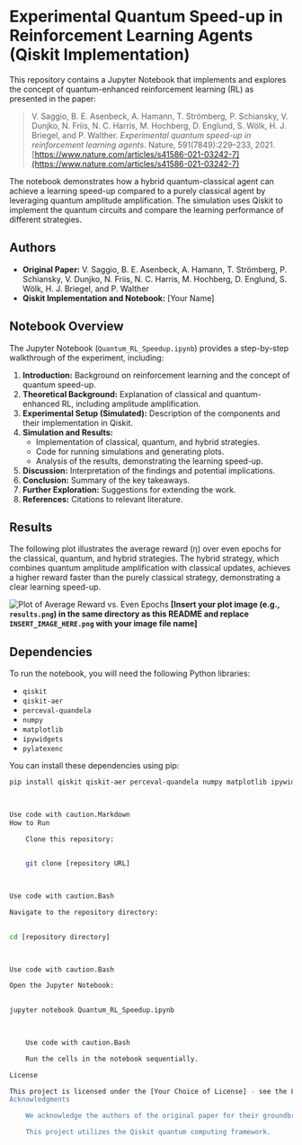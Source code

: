       
# Experimental Quantum Speed-up in Reinforcement Learning Agents (Qiskit Implementation)

This repository contains a Jupyter Notebook that implements and explores the concept of quantum-enhanced reinforcement learning (RL) as presented in the paper:

> V. Saggio, B. E. Asenbeck, A. Hamann, T. Strömberg, P. Schiansky, V. Dunjko, N. Friis, N. C. Harris, M. Hochberg, D. Englund, S. Wölk, H. J. Briegel, and P. Walther. *Experimental quantum speed-up in reinforcement learning agents*. Nature, 591(7849):229–233, 2021.
> [https://www.nature.com/articles/s41586-021-03242-7](https://www.nature.com/articles/s41586-021-03242-7)

The notebook demonstrates how a hybrid quantum-classical agent can achieve a learning speed-up compared to a purely classical agent by leveraging quantum amplitude amplification. The simulation uses Qiskit to implement the quantum circuits and compare the learning performance of different strategies.

## Authors

*   **Original Paper:** V. Saggio, B. E. Asenbeck, A. Hamann, T. Strömberg, P. Schiansky, V. Dunjko, N. Friis, N. C. Harris, M. Hochberg, D. Englund, S. Wölk, H. J. Briegel, and P. Walther
*   **Qiskit Implementation and Notebook:** [Your Name]

## Notebook Overview

The Jupyter Notebook (`Quantum_RL_Speedup.ipynb`) provides a step-by-step walkthrough of the experiment, including:

1. **Introduction:** Background on reinforcement learning and the concept of quantum speed-up.
2. **Theoretical Background:** Explanation of classical and quantum-enhanced RL, including amplitude amplification.
3. **Experimental Setup (Simulated):** Description of the components and their implementation in Qiskit.
4. **Simulation and Results:**
    *   Implementation of classical, quantum, and hybrid strategies.
    *   Code for running simulations and generating plots.
    *   Analysis of the results, demonstrating the learning speed-up.
5. **Discussion:** Interpretation of the findings and potential implications.
6. **Conclusion:** Summary of the key takeaways.
7. **Further Exploration:** Suggestions for extending the work.
8. **References:** Citations to relevant literature.

## Results

The following plot illustrates the average reward (η) over even epochs for the classical, quantum, and hybrid strategies. The hybrid strategy, which combines quantum amplitude amplification with classical updates, achieves a higher reward faster than the purely classical strategy, demonstrating a clear learning speed-up.

![Plot of Average Reward vs. Even Epochs](INSERT_IMAGE_HERE.png)
**\[Insert your plot image (e.g., `results.png`) in the same directory as this README and replace `INSERT_IMAGE_HERE.png` with your image file name]**

## Dependencies

To run the notebook, you will need the following Python libraries:

*   `qiskit`
*   `qiskit-aer`
*   `perceval-quandela`
*   `numpy`
*   `matplotlib`
*   `ipywidgets`
*   `pylatexenc`

You can install these dependencies using pip:

```bash
pip install qiskit qiskit-aer perceval-quandela numpy matplotlib ipywidgets pylatexenc

    

Use code with caution.Markdown
How to Run

    Clone this repository:

          
    git clone [repository URL]

        

Use code with caution.Bash

Navigate to the repository directory:

      
cd [repository directory]

    

Use code with caution.Bash

Open the Jupyter Notebook:

      
jupyter notebook Quantum_RL_Speedup.ipynb

    

    Use code with caution.Bash

    Run the cells in the notebook sequentially.

License

This project is licensed under the [Your Choice of License] - see the LICENSE file for details. (If you don't have specific needs, MIT or Apache 2.0 are good choices).
Acknowledgments

    We acknowledge the authors of the original paper for their groundbreaking research.

    This project utilizes the Qiskit quantum computing framework.
